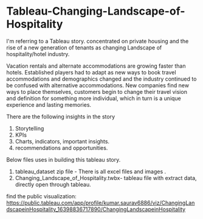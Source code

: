# Tableau-Changing-Landscape-of-Hospitality

I'm referring to a Tableau story. concentrated on private housing and the rise of a new generation of tenants as changing Landscape of hospitality/hotel industry. 

Vacation rentals and alternate accommodations are growing faster than hotels. Established players had to adapt as new ways to book travel accommodations and demographics changed and the industry continued to be confused with alternative accommodations. New companies find new ways to place themselves, customers begin to change their travel vision and definition for something more individual, which in turn is a unique experience and lasting memories.

There are the following insights in the story

1. Storytelling  
2. KPIs 
3. Charts, indicators, important insights. 
4. recommendations and opportunities.

Below files uses in building this tableau story.

1. tableau_dataset zip file - There is all excel files and images .
2. Changing_Landscape_of_Hospitality.twbx- tableau file with extract data, directly open through tableau.

find the public visualization: https://public.tableau.com/app/profile/kumar.saurav6886/viz/ChangingLandscapeinHospitality_16398836717890/ChangingLandscapeinHospitality
